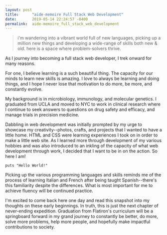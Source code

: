 ```yaml
---
layout: post
title:      "aide-memoire Full Stack Web Development"
date:       2019-05-14 22:24:57 -0400
permalink:  aide-memoire_full_stack_web_development
---
```


> i'm wandering into a vibrant world full of new languages,
> picking up a million new things and developing a wide-range of skills both new & old.
> here is a space where problem-solvers thrive.

As I journey into becoming a full stack web developer, I trek onward for many reasons.

For one, I believe learning is a such beautiful thing. The capacity for our minds to learn new skills is amazing. I love to always be learning and doing things, and I hope I never lose that motivation to do more, be more, and constantly evolve.

My background is in microbiology, immunology, and molecular genetics. I graduated from UCLA and moved to NYC to work in clinical research where I continue to seek answers to questions on drug safety and efficacy, and manage trials in precision medicine.

Dabbling in web development was initially prompted by my urge to showcase my creativity--photos, crafts, and projects that I wanted to have a little home. HTML and CSS were learning experiences I took on in order to make a little web site. As I learned more through development of my various hobbies and was also introduced to an inkling of the capacity of what web development through work, I decided that I want to be in on the action. So here I am!

```
puts "Hello World!"
```

Picking up the various programming languages and skills reminds me of the process of learning Italian and French after being taught Spanish--there's this familiarity despite the differences. What is most important for me to achieve fluency will be continued practice.

I'm excited to come back here one day and read this snapshot into my thoughts on these early beginnings. In truth, this is just the next chapter of never-ending expedition. Graduation from Flatiron's curriculum will be a springboard forward in my grand journey to constantly be better, do more, solve more problems, help more people, and hopefully make impactful contributions to society.


